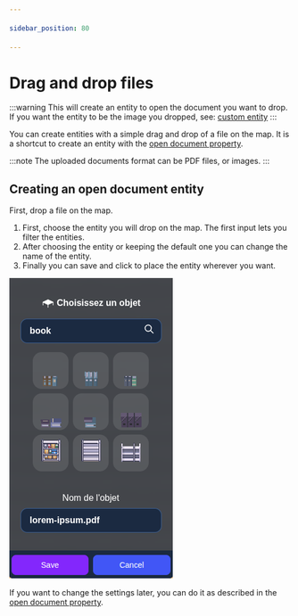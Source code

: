 ```yaml
---

sidebar_position: 80

---
```


# Drag and drop files

:::warning
This will create an entity to open the document you want to drop. If you want the entity to be the image you dropped, see: [custom entity](./index.md#uploading-an-object)
:::

You can create entities with a simple drag and drop of a file on the map.
It is a shortcut to create an entity with the [open document property](./open-file.md).

:::note
The uploaded documents format can be PDF files, or images.
:::

## Creating an open document entity

First, drop a file on the map.

1. First, choose the entity you will drop on the map. The first input lets you filter the entities.
2. After choosing the entity or keeping the default one you can change the name of the entity.
3. Finally you can save and click to place the entity wherever you want.

![entity_picker](../../images/editor/upload_file_entity_picker.png)

If you want to change the settings later, you can do it as described in the [open document property](./open-file.md#open-document-property).
